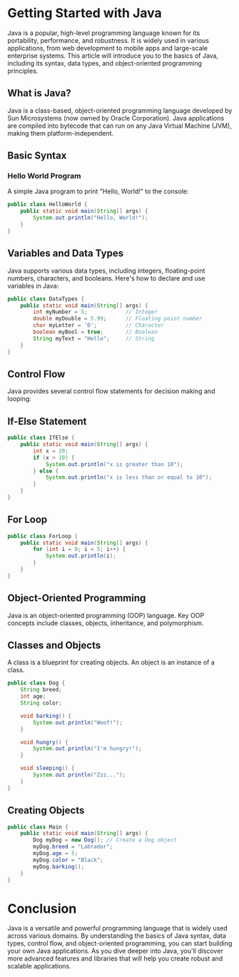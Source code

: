 # Getting Started with Java

Java is a popular, high-level programming language known for its portability, performance, and robustness. It is widely used in various applications, from web development to mobile apps and large-scale enterprise systems. This article will introduce you to the basics of Java, including its syntax, data types, and object-oriented programming principles.

## What is Java?

Java is a class-based, object-oriented programming language developed by Sun Microsystems (now owned by Oracle Corporation). Java applications are compiled into bytecode that can run on any Java Virtual Machine (JVM), making them platform-independent.

## Basic Syntax

### Hello World Program

A simple Java program to print "Hello, World!" to the console:

```java
public class HelloWorld {
    public static void main(String[] args) {
        System.out.println("Hello, World!");
    }
}
```
## Variables and Data Types
Java supports various data types, including integers, floating-point numbers, characters, and booleans. Here's how to declare and use variables in Java:

```java
public class DataTypes {
    public static void main(String[] args) {
        int myNumber = 5;            // Integer
        double myDouble = 5.99;      // Floating point number
        char myLetter = 'D';         // Character
        boolean myBool = true;       // Boolean
        String myText = "Hello";     // String
    }
}
```
## Control Flow
Java provides several control flow statements for decision making and looping:

## If-Else Statement

```java
public class IfElse {
    public static void main(String[] args) {
        int x = 20;
        if (x > 10) {
            System.out.println("x is greater than 10");
        } else {
            System.out.println("x is less than or equal to 10");
        }
    }
}
```
## For Loop
```java
public class ForLoop {
    public static void main(String[] args) {
        for (int i = 0; i < 5; i++) {
            System.out.println(i);
        }
    }
}
```
## Object-Oriented Programming
Java is an object-oriented programming (OOP) language. Key OOP concepts include classes, objects, inheritance, and polymorphism.

## Classes and Objects
A class is a blueprint for creating objects. An object is an instance of a class.

```java
public class Dog {
    String breed;
    int age;
    String color;

    void barking() {
        System.out.println("Woof!");
    }

    void hungry() {
        System.out.println("I'm hungry!");
    }

    void sleeping() {
        System.out.println("Zzz...");
    }
}
```
## Creating Objects
```java
public class Main {
    public static void main(String[] args) {
        Dog myDog = new Dog(); // Create a Dog object
        myDog.breed = "Labrador";
        myDog.age = 5;
        myDog.color = "Black";
        myDog.barking();
    }
}
```
# Conclusion
Java is a versatile and powerful programming language that is widely used across various domains. By understanding the basics of Java syntax, data types, control flow, and object-oriented programming, you can start building your own Java applications. As you dive deeper into Java, you'll discover more advanced features and libraries that will help you create robust and scalable applications.
